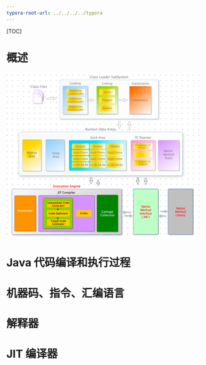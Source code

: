 ```yaml
---
typora-root-url: ../../../../typora
---
```


[TOC]

# 概述

![](/images/java/screenshot-20221125-103406.png)

 















# Java 代码编译和执行过程





# 机器码、指令、汇编语言





# 解释器



# JIT 编译器





























